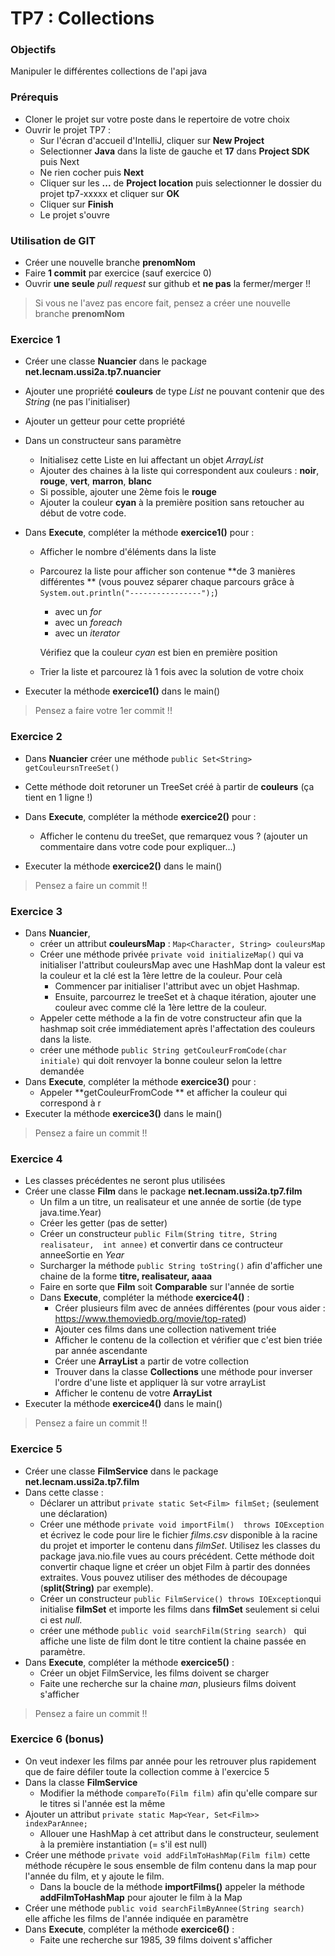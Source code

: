 # TP7 : Collections

### Objectifs
Manipuler le différentes collections de l'api java

### Prérequis
- Cloner le projet sur votre poste dans le repertoire de votre choix
- Ouvrir le projet TP7 :
  - Sur l'écran d'accueil d'IntelliJ, cliquer sur **New Project**
  - Selectionner **Java** dans la liste de gauche et **17** dans **Project SDK** puis Next
  - Ne rien cocher puis **Next**
  - Cliquer sur les **...** de **Project location** puis selectionner le dossier du projet tp7-xxxxx et cliquer sur **OK**
  - Cliquer sur **Finish**
  - Le projet s'ouvre

### Utilisation de GIT

- Créer une nouvelle branche **prenomNom**
- Faire **1 commit** par exercice (sauf exercice 0)
- Ouvrir **une seule** *pull request* sur github et **ne pas** la fermer/merger !!



> Si vous ne l'avez pas encore fait, pensez a créer une nouvelle branche **prenomNom**



### Exercice 1

- Créer une classe **Nuancier**  dans le package **net.lecnam.ussi2a.tp7.nuancier**

- Ajouter une propriété **couleurs** de type *List* ne pouvant contenir que des *String* (ne pas l'initialiser)

- Ajouter un getteur pour cette propriété

- Dans un constructeur sans paramètre

  - Initialisez cette Liste en lui affectant un objet *ArrayList*
  - Ajouter des chaines à la liste qui correspondent aux couleurs :  **noir**, **rouge**, **vert**, **marron**, **blanc**
  - Si possible, ajouter une 2ème fois le **rouge**
  - Ajouter la couleur **cyan** à la première position sans retoucher au début de votre code.
  
- Dans **Execute**, compléter la méthode **exercice1()** pour : 

  - Afficher le nombre d'éléments dans la liste

  - Parcourez la liste pour afficher son contenue **de 3 manières différentes ** (vous pouvez séparer chaque parcours grâce à ```System.out.println("----------------");```)

    - avec un *for*
    - avec un *foreach*
    - avec un *iterator*

    Vérifiez que la couleur *cyan* est bien en première position

  - Trier la liste et parcourez là 1 fois avec la solution de votre choix
  
- Executer la méthode **exercice1()** dans le main()

> Pensez a faire votre 1er commit !!  

### Exercice 2

- Dans **Nuancier** créer une méthode ```public Set<String> getCouleursnTreeSet()```
- Cette méthode doit retoruner un TreeSet créé à partir de **couleurs** (ça tient en 1 ligne !)

- Dans **Execute**, compléter la méthode **exercice2()** pour : 
  - Afficher le contenu du treeSet, que remarquez vous ? (ajouter un commentaire dans votre code pour expliquer...)
- Executer la méthode **exercice2()** dans le main()

> Pensez a faire un commit !!  

### Exercice 3

- Dans **Nuancier**, 
  - créer un attribut **couleursMap** : ```Map<Character, String> couleursMap```
  - Créer une méthode privée ```private void initializeMap()``` qui va initialiser l'attribut couleursMap avec une HashMap dont la valeur est la couleur et la clé est la 1ère lettre de la couleur. Pour celà
    - Commencer par initialiser l'attribut avec un objet Hashmap. 
    - Ensuite, parcourrez le treeSet et à chaque itération, ajouter une couleur avec comme clé la 1ère lettre de la couleur.
  - Appeler cette méthode a la fin de votre constructeur afin que la hashmap soit crée immédiatement après l'affectation des couleurs dans la liste.
  - créer une méthode ``public String getCouleurFromCode(char initiale)`` qui doit renvoyer la bonne couleur selon la lettre demandée
- Dans **Execute**, compléter la méthode **exercice3()** pour : 
  - Appeler **getCouleurFromCode ** et afficher la couleur qui correspond à r
- Executer la méthode **exercice3()** dans le main()


> Pensez a faire un commit !!  

### Exercice 4

- Les classes précédentes ne seront plus utilisées
- Créer une classe **Film** dans le package **net.lecnam.ussi2a.tp7.film**
  - Un film a un titre, un realisateur et une année de sortie (de type java.time.Year)
  - Créer les getter (pas de setter)
  - Créer un constructeur ```public Film(String titre, String realisateur,  int annee)``` et convertir dans ce contructeur anneeSortie en *Year*
  - Surcharger la méthode ```public String toString()``` afin d'afficher une chaine de la forme **titre, realisateur, aaaa**
  - Faire en sorte que **Film** soit **Comparable** sur l'année de sortie
  - Dans **Execute**, compléter la méthode **exercice4()**  : 
      - Créer plusieurs film avec de années différentes (pour vous aider : https://www.themoviedb.org/movie/top-rated)
      - Ajouter ces films dans une collection nativement triée
      - Afficher le contenu de la collection et vérifier que c'est bien triée par année ascendante
      - Créer une **ArrayList** a partir de votre collection
      - Trouver dans la classe **Collections** une méthode pour inverser l'ordre d'une liste et appliquer là sur votre arrayList
      - Afficher le contenu de votre **ArrayList**
- Executer la méthode **exercice4()** dans le main()

> Pensez a faire un commit !!  

### Exercice 5

- Créer une classe **FilmService** dans le package **net.lecnam.ussi2a.tp7.film** 
- Dans cette classe :
  - Déclarer  un attribut ```private static Set<Film> filmSet;``` (seulement une déclaration)
  - Créer une méthode ```private void importFilm()  throws IOException```  et écrivez le code pour lire le fichier *films.csv* disponible à la racine du projet et importer le contenu dans *filmSet*. Utilisez les classes du package java.nio.file vues au cours précédent. Cette méthode doit convertir chaque ligne et créer un objet Film à partir des données extraites. Vous pouvez utiliser des méthodes de découpage (**split(String)** par exemple).
  - Créer un constructeur ```public FilmService() throws IOException```qui initialise **filmSet** et importe les films dans **filmSet** seulement si celui ci est *null*.
  - créer une méthode ```public void searchFilm(String search) ``` qui affiche une liste de film dont le titre contient la chaine passée en paramètre.
- Dans **Execute**, compléter la méthode **exercice5()**  : 
  - Créer un objet FilmService, les films doivent se charger
  - Faite une recherche sur la chaine *man*, plusieurs films doivent s'afficher

> Pensez a faire un commit !!  

### Exercice 6 (bonus)

- On veut indexer les films par année pour les retrouver plus rapidement que de faire défiler toute la collection comme à l'exercice 5
- Dans la classe **FilmService**
  - Modifier la méthode ```compareTo(Film film)``` afin qu'elle compare sur le titres si l'année est la même
- Ajouter un attribut ``private static Map<Year, Set<Film>> indexParAnnee;`` 
  - Allouer une HashMap à cet attribut dans le constructeur, seulement à la première instantiation (= s'il est null)
- Créer une méthode ```private void addFilmToHashMap(Film film)``` cette méthode récupère le sous ensemble de film contenu dans la map pour l'année du film, et y ajoute le film.
  - Dans la boucle de la méthode **importFilms()** appeler la méthode **addFilmToHashMap** pour ajouter le film à la Map
- Créer une méthode ``public void searchFilmByAnnee(String search) `` elle affiche les films de l'année indiquée en paramètre
- Dans **Execute**, compléter la méthode **exercice6()**  : 
  - Faite une recherche sur 1985, 39 films doivent s'afficher








